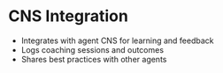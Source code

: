 # CNS Integration

- Integrates with agent CNS for learning and feedback
- Logs coaching sessions and outcomes
- Shares best practices with other agents
